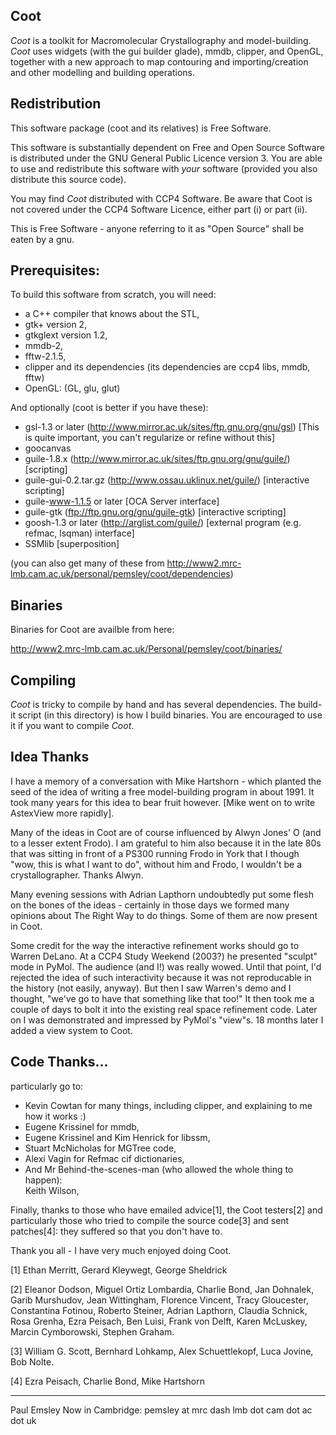 
Coot
----

*Coot* is a toolkit for Macromolecular Crystallography and
model-building.  *Coot* uses widgets (with the gui builder glade),
mmdb, clipper, and OpenGL, together with a new approach to map
contouring and importing/creation and other modelling and building
operations.


Redistribution
--------------

This software package (coot and its relatives) is Free Software.

This software is substantially dependent on Free and Open Source
Software is distributed under the GNU General Public Licence version 3.
You are able to use and redistribute this software with *your* 
software (provided you also distribute this source code).

You may find *Coot* distributed with CCP4 Software.  Be aware that Coot
is not covered under the CCP4 Software Licence, either part (i) or
part (ii).

This is Free Software - anyone referring to it as "Open Source" shall
be eaten by a gnu.

Prerequisites:
-------------

 To build this software from scratch, you will need:

 * a C++ compiler that knows about the STL,
 * gtk+ version 2, 
 * gtkglext version 1.2,
 * mmdb-2,
 * fftw-2.1.5, 
 * clipper and its dependencies (its dependencies are ccp4 libs, mmdb, fftw)
 * OpenGL: (GL, glu, glut)

 And optionally (coot is better if you have these):
 
 * gsl-1.3 or later (http://www.mirror.ac.uk/sites/ftp.gnu.org/gnu/gsl)
   [This is quite important, you can't regularize or refine without this] 
 * goocanvas
 * guile-1.8.x
   (http://www.mirror.ac.uk/sites/ftp.gnu.org/gnu/guile/) [scripting]
 * guile-gui-0.2.tar.gz (http://www.ossau.uklinux.net/guile/) [interactive scripting]
 * guile-www-1.1.5 or later
   [OCA Server interface]
 * guile-gtk (ftp://ftp.gnu.org/gnu/guile-gtk) [interactive scripting]
 * goosh-1.3 or later (http://arglist.com/guile/) 
   [external program (e.g. refmac, lsqman) interface]
 * SSMlib [superposition]

 (you can also get many of these from http://www2.mrc-lmb.cam.ac.uk/personal/pemsley/coot/dependencies)

Binaries
--------

Binaries for Coot are availble from here:

http://www2.mrc-lmb.cam.ac.uk/Personal/pemsley/coot/binaries/

Compiling
---------

*Coot* is tricky to compile by hand and has several dependencies. The
build-it script (in this directory) is how I build binaries.  You are
encouraged to use it if you want to compile *Coot*.


Idea Thanks
-----------

   I have a memory of a conversation with Mike Hartshorn - which
   planted the seed of the idea of writing a free model-building
   program in about 1991.  It took many years for this idea to bear
   fruit however. [Mike went on to write AstexView more rapidly].

   Many of the ideas in Coot are of course influenced by Alwyn Jones'
   O (and to a lesser extent Frodo).  I am grateful to him also
   because it in the late 80s that was sitting in front of a PS300
   running Frodo in York that I though "wow, this is what I want to
   do", without him and Frodo, I wouldn't be a crystallographer. 
   Thanks Alwyn.

   Many evening sessions with Adrian Lapthorn undoubtedly put some
   flesh on the bones of the ideas - certainly in those days we formed
   many opinions about The Right Way to do things.  Some of them are
   now present in Coot.

   Some credit for the way the interactive refinement works should go
   to Warren DeLano.  At a CCP4 Study Weekend (2003?) he presented
   "sculpt" mode in PyMol.  The audience (and I!) was really wowed.
   Until that point, I'd rejected the idea of such interactivity
   because it was not reproducable in the history (not easily,
   anyway).  But then I saw Warren's demo and I thought, "we've go to
   have that something like that too!"  It then took me a couple of
   days to bolt it into the existing real space refinement code.
   Later on I was demonstrated and impressed by PyMol's
   "view"s.  18 months later I added a view system to Coot.


Code Thanks...
---------

  particularly go to:

  * Kevin Cowtan for many things, including clipper, and explaining to me
    how it works :)
  * Eugene Krissinel for mmdb, 
  * Eugene Krissinel and Kim Henrick for libssm,
  * Stuart McNicholas for MGTree code,
  * Alexi Vagin for Refmac cif dictionaries,
  * And Mr Behind-the-scenes-man (who allowed the whole thing to happen):  
    Keith Wilson,

  Finally, thanks to those who have emailed advice[1], the Coot
  testers[2] and particularly those who tried to compile the source
  code[3] and sent patches[4]: they suffered so that you don't have
  to.

  Thank you all - I have very much enjoyed doing Coot.

[1] Ethan Merritt, Gerard Kleywegt, George Sheldrick

[2] Eleanor Dodson, Miguel Ortiz Lombardia, Charlie Bond,
    Jan Dohnalek, Garib Murshudov, Jean Wittingham, Florence Vincent,
    Tracy Gloucester, Constantina Fotinou, Roberto Steiner, Adrian
    Lapthorn, Claudia Schnick, Rosa Grenha, Ezra Peisach, Ben Luisi, 
    Frank von Delft, Karen McLuskey, Marcin Cymborowski, Stephen Graham.

[3] William G. Scott, Bernhard Lohkamp, Alex Schuettlekopf, Luca Jovine, 
    Bob Nolte.

[4] Ezra Peisach, Charlie Bond, Mike Hartshorn

---

Paul Emsley
Now in Cambridge: pemsley at mrc dash lmb dot cam dot ac dot uk
